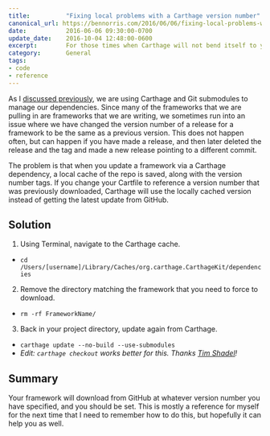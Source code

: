 ```yaml
---
title:          "Fixing local problems with a Carthage version number"
canonical_url: https://bennorris.com/2016/06/06/fixing-local-problems-with-a-carthage-version-number
date:           2016-06-06 09:30:00-0700
update_date:    2016-10-04 12:48:00-0600
excerpt:        For those times when Carthage will not bend itself to your will.
category:       General
tags:
- code
- reference
---
```


As I [discussed previously](https://bennorris.com/2016/06/02/using-carthage-to-add-third-party-code/), we are using Carthage and Git submodules to manage our dependencies. Since many of the frameworks that we are pulling in are frameworks that we are writing, we sometimes run into an issue where we have changed the version number of a release for a framework to be the same as a previous version. This does not happen often, but can happen if you have made a release, and then later deleted the release and the tag and made a new release pointing to a different commit.

The problem is that when you update a framework via a Carthage dependency, a local cache of the repo is saved, along with the version number tags. If you change your Cartfile to reference a version number that was previously downloaded, Carthage will use the locally cached version instead of getting the latest update from GitHub.

## Solution
1. Using Terminal, navigate to the Carthage cache.
  - `cd /Users/[username]/Library/Caches/org.carthage.CarthageKit/dependencies`
2. Remove the directory matching the framework that you need to force to download.
  - `rm -rf FrameworkName/`
3. Back in your project directory, update again from Carthage.
  - `carthage update --no-build --use-submodules`
  - _Edit: `carthage checkout` works better for this. Thanks [Tim Shadel](https://twitter.com/timshadel)!_

## Summary
Your framework will download from GitHub at whatever version number you have specified, and you should be set. This is mostly a reference for myself for the next time that I need to remember how to do this, but hopefully it can help you as well.
